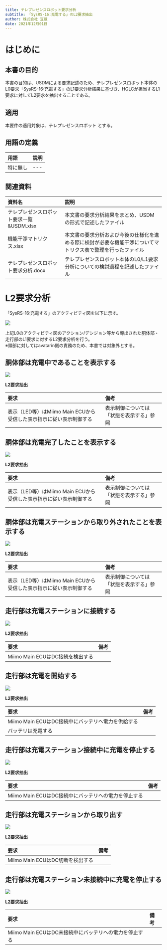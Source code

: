 ```yaml
---
title: テレプレゼンスロボット要求分析
subtitle: 「SysRS-16:充電する」のL2要求抽出
author: 株式会社 豆蔵
date: 2021年12月01日
---
```


<!-- 表紙ページのための改ページ -->
<div style="page-break-before:always"></div>


# はじめに

## 本書の目的

本書の目的は、USDMによる要求記述のため、テレプレゼンスロボット本体のL0要求「SysRS-16:充電する」のL1要求分析結果に基づき、HGLCが担当するL1要求に対してL2要求を抽出することである。

## 適用

本要件の適用対象は、テレプレゼンスロボット とする。

## 用語の定義

|用語|説明|
|:---|:---|
|特に無し|---|

## 関連資料

|資料名|説明|
|:---|:---|
|テレプレゼンスロボット要求一覧&USDM.xlsx|本文書の要求分析結果をまとめ、USDMの形式で記述したファイル|
|機能干渉マトリクス.xlsx|本文書の要求分析および今後の仕様化を進める際に検討が必要な機能干渉についてマトリクス表で整理を行ったファイル|
|テレプレゼンスロボット要求分析.docx|テレプレゼンスロボット本体のL0/L1要求分析についての検討過程を記述したファイル|


<div style="page-break-before:always"></div>

# L2要求分析

「SysRS-16:充電する」のアクティビティ図を以下に示す。



![](.images/activity/charge.png)

上記L0のアクティビティ図のアクション/デシジョン等から導出された胴体部・走行部のL1要求に対するL2要求分析を行う。  
※頭部に対してはavatarin側の責務のため、本書では対象外とする。

<div style="page-break-before:always"></div>

## 胴体部は充電中であることを表示する

![](.images/activity/battery_charging/body-act01.png)

**L2要求抽出**

|要求|備考|
|:---|:---|
|表示（LED等）はMiimo Main ECUから受信した表示指示に従い表示制御する|表示制御については「状態を表示する」参照|

<div style="page-break-before:always"></div>

## 胴体部は充電完了したことを表示する

![](.images/activity/battery_charging/body-act02.png)

**L2要求抽出**

|要求|備考|
|:---|:---|
|表示（LED等）はMiimo Main ECUから受信した表示指示に従い表示制御する|表示制御については「状態を表示する」参照|

<div style="page-break-before:always"></div>

## 胴体部は充電ステーションから取り外されたことを表示する

![](.images/activity/battery_charging/body-act03.png)

**L2要求抽出**

|要求|備考|
|:---|:---|
|表示（LED等）はMiimo Main ECUから受信した表示指示に従い表示制御する|表示制御については「状態を表示する」参照|

<div style="page-break-before:always"></div>

## 走行部は充電ステーションに接続する

![](.images/activity/battery_charging/act01.png)

**L2要求抽出**

|要求|備考|
|:---|:---|
|Miimo Main ECUはDC接続を検出する||

<div style="page-break-before:always"></div>

## 走行部は充電を開始する

![](.images/activity/battery_charging/act02.png)

**L2要求抽出**

|要求|備考|
|:---|:---|
|Miimo Main ECUはDC接続中にバッテリへ電力を供給する||
|バッテリは充電する||

<div style="page-break-before:always"></div>

## 走行部は充電ステーション接続中に充電を停止する

![](.images/activity/battery_charging/act03.png)

**L2要求抽出**

|要求|備考|
|:---|:---|
|Miimo Main ECUはDC接続中にバッテリへの電力を停止する||

<div style="page-break-before:always"></div>

## 走行部は充電ステーションから取り出す

![](.images/activity/battery_charging/act04.png)

**L2要求抽出**

|要求|備考|
|:---|:---|
|Miimo Main ECUはDC切断を検出する||

<div style="page-break-before:always"></div>

## 走行部は充電ステーション未接続中に充電を停止する

![](.images/activity/battery_charging/act05.png)

**L2要求抽出**

|要求|備考|
|:---|:---|
|Miimo Main ECUはDC未接続中にバッテリへの電力を停止する||
